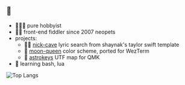 ## 👋

- 👩🏻‍💻 pure hobbyist
- 💅🏻 front-end fiddler since 2007 neopets
- projects:
  - ✋🏻 [nick-cave](https://github.com/kdlrose/nick-cave) lyric search from shaynak's taylor swift template   
  - 🎀 [moon-queen](https://github.com/kdlrose/moon-queen) color scheme, ported for WezTerm
  - 🧮 [astrokeys](https://github.com/kdlrose/astrokeys) UTF map for QMK
- 🌾 learning bash, lua

![Top Langs](https://github-readme-stats.vercel.app/api/top-langs/?username=kdlrose&layout=compact&theme=jolly)
